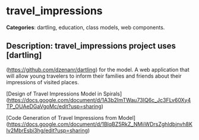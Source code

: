 # travel_impressions 

**Categories**: dartling, education, class models, web components.

## Description: travel_impressions project uses [dartling] 
(https://github.com/dzenanr/dartling) for the model.
A web application that will allow young travelers to inform their families and 
friends about their impressions of visited places.

[Design of Travel Impressions Model in Spirals]
(https://docs.google.com/document/d/1A3b2ImTWau73IQ6c_Jc3FLv60Xy4TP_OUAeDGaVgoMc/edit?usp=sharing)

[Code Generation of Travel Impressions from Model]
(https://docs.google.com/document/d/1BlqBZ5RkZ_NMiiWDrsZghldbjnvh8KIv2MbrEsbi3hg/edit?usp=sharing)


